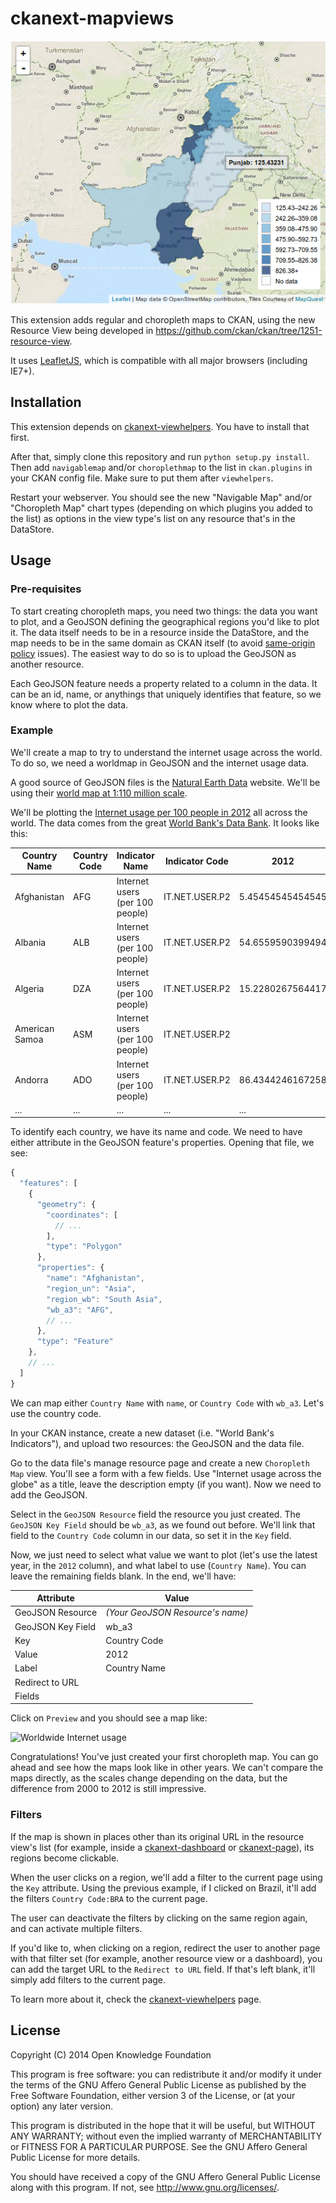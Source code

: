 ckanext-mapviews
================

![Pakistan choropleth map](doc/img/pakistan.png)

This extension adds regular and choropleth maps to CKAN, using the new Resource
View being developed in https://github.com/ckan/ckan/tree/1251-resource-view.

It uses [LeafletJS](http://leafletjs.com), which is compatible with all major
browsers (including IE7+).

Installation
------------

This extension depends on
[ckanext-viewhelpers](//github.com/ckan/ckanext-viewhelpers). You have to
install that first.

After that, simply clone this repository and run ```python setup.py install```.
Then add ```navigablemap``` and/or ```choroplethmap``` to the list in
```ckan.plugins``` in your CKAN config file. Make sure to put them after
```viewhelpers```.

Restart your webserver. You should see the new "Navigable Map" and/or
"Choropleth Map" chart types (depending on which plugins you added to the list)
as options in the view type's list on any resource that's in the DataStore.

Usage
-----

### Pre-requisites

To start creating choropleth maps, you need two things: the data you want to
plot, and a GeoJSON defining the geographical regions you'd like to plot it.
The data itself needs to be in a resource inside the DataStore, and the map
needs to be in the same domain as CKAN itself (to avoid [same-origin
policy](http://en.wikipedia.org/wiki/Same-origin_policy) issues). The easiest
way to do so is to upload the GeoJSON as another resource.

Each GeoJSON feature needs a property related to a column in the data. It can
be an id, name, or anythings that uniquely identifies that feature, so we know
where to plot the data.

### Example

We'll create a map to try to understand the internet usage across the world. To
do so, we need a worldmap in GeoJSON and the internet usage data.

A good source of GeoJSON files is the [Natural Earth
Data](http://naturalearthdata.com/) website. We'll be using their [world map at
1:110 million
scale](https://github.com/nvkelso/natural-earth-vector/blob/master/geojson/ne_110m_admin_0_countries.geojson).

We'll be plotting the [Internet usage per 100
people in 2012](doc/internet-users-per-100-people.csv) all across the world. The data
comes from the great [World Bank's Data
Bank](http://databank.worldbank.org/data/home.aspx). It looks like this:

| Country Name   | Country Code | Indicator Name                  | Indicator Code | 2012             | ... |
| -------------- | ------------ | ------------------------------- | -------------- | ---------------- | --- |
| Afghanistan    | AFG          | Internet users (per 100 people) | IT.NET.USER.P2 | 5.45454545454545 | ... |
| Albania        | ALB          | Internet users (per 100 people) | IT.NET.USER.P2 | 54.6559590399494 | ... |
| Algeria        | DZA          | Internet users (per 100 people) | IT.NET.USER.P2 | 15.2280267564417 | ... |
| American Samoa | ASM          | Internet users (per 100 people) | IT.NET.USER.P2 |                  | ... |
| Andorra        | ADO          | Internet users (per 100 people) | IT.NET.USER.P2 | 86.4344246167258 | ... |
| ...            | ...          | ...                             | ...            | ...              | ... |

To identify each country, we have its name and code. We need to have either
attribute in the GeoJSON feature's properties. Opening that file, we see:

```javascript
{
  "features": [
    {
      "geometry": {
        "coordinates": [
          // ...
        ],
        "type": "Polygon"
      },
      "properties": {
        "name": "Afghanistan",
        "region_un": "Asia",
        "region_wb": "South Asia",
        "wb_a3": "AFG",
        // ...
      },
      "type": "Feature"
    },
    // ...
  ]
}
```

We can map either ```Country Name``` with ```name```, or ```Country Code```
with ```wb_a3```. Let's use the country code.

In your CKAN instance, create a new dataset (i.e. "World Bank's Indicators"),
and upload two resources: the GeoJSON and the data file.

Go to the data file's manage resource page and create a new ```Choropleth
Map``` view. You'll see a form with a few fields. Use "Internet usage across
the globe" as a title, leave the description empty (if you want). Now we need
to add the GeoJSON.

Select in the ```GeoJSON Resource``` field the resource you just created.  The
```GeoJSON Key Field``` should be ```wb_a3```, as we found out before.  We'll
link that field to the ```Country Code``` column in our data, so set it
in the ```Key``` field.

Now, we just need to select what value we want to plot (let's use the latest
year, in the ```2012``` column), and what label to use (```Country Name```).
You can leave the remaining fields blank. In the end, we'll have:

| Attribute         | Value                            |
| ----------------- | -------------------------------- |
| GeoJSON Resource  | _(Your GeoJSON Resource's name)_ |
| GeoJSON Key Field | wb_a3                            |
| Key               | Country Code                     |
| Value             | 2012                             |
| Label             | Country Name                     |
| Redirect to URL   |                                  |
| Fields            |                                  |

Click on ```Preview``` and you should see a map like:

![Worldwide Internet usage](doc/img/worldwide-internet-usage.png)

Congratulations! You've just created your first choropleth map. You can go
ahead and see how the maps look like in other years. We can't compare the maps
directly, as the scales change depending on the data, but the difference from
2000 to 2012 is still impressive.

### Filters

If the map is shown in places other than its original URL in the resource
view's list (for example, inside a
[ckanext-dashboard](//github.com/ckan/ckanext-dashboard) or
[ckanext-page](//github.com/ckan/ckanext-pages)), its regions become clickable.

When the user clicks on a region, we'll add a filter to the current page using
the `Key` attribute. Using the previous example, if I clicked on Brazil, it'll
add the filters `Country Code:BRA` to the current page.

The user can deactivate the filters by clicking on the same region again, and
can activate multiple filters.

If you'd like to, when clicking on a region, redirect the user to another page
with that filter set (for example, another resource view or a dashboard),
you can add the target URL to the `Redirect to URL` field. If that's left
blank, it'll simply add filters to the current page.

To learn more about it, check the
[ckanext-viewhelpers](//github.com/ckan/ckanext-viewhelpers) page.

License
-------

Copyright (C) 2014 Open Knowledge Foundation

This program is free software: you can redistribute it and/or modify
it under the terms of the GNU Affero General Public License as published
by the Free Software Foundation, either version 3 of the License, or
(at your option) any later version.

This program is distributed in the hope that it will be useful,
but WITHOUT ANY WARRANTY; without even the implied warranty of
MERCHANTABILITY or FITNESS FOR A PARTICULAR PURPOSE.  See the
GNU Affero General Public License for more details.

You should have received a copy of the GNU Affero General Public License
along with this program.  If not, see <http://www.gnu.org/licenses/>.
